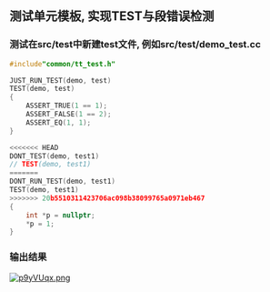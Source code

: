 ## 测试单元模板, 实现TEST与段错误检测

### 测试在src/test中新建test文件, 例如src/test/demo_test.cc

```c++
#include"common/tt_test.h"

JUST_RUN_TEST(demo, test)
TEST(demo, test)
{
    ASSERT_TRUE(1 == 1);
    ASSERT_FALSE(1 == 2);
    ASSERT_EQ(1, 1);
}

<<<<<<< HEAD
DONT_TEST(demo, test1)
// TEST(demo, test1)
=======
DONT_RUN_TEST(demo, test1)
TEST(demo, test1)
>>>>>>> 20b5510311423706ac098b38099765a0971eb467
{
    int *p = nullptr;
    *p = 1;
}
```

### 输出结果

[![p9yVUqx.png](https://s1.ax1x.com/2023/05/12/p9yVUqx.png)](https://imgse.com/i/p9yVUqx)
